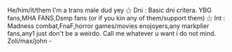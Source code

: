 He/him/it/them
I'm a trans male dud yey
⚝ Dni : Basic dni critera. YBG fans,MHA FANS,Dsmp fans (or if you kin any of them/support them)
⚝ Int : Madness combat,FnaF,horror games/movies enojoyers,any markplier fans,any1 just don't be a weirdo.
Call me whatever u want i do not mind. Zoli/max/john -
